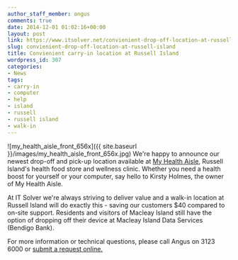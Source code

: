 ```yaml
---
author_staff_member: angus
comments: true
date: 2014-12-01 01:02:16+00:00
layout: post
link: https://www.itsolver.net/convienient-drop-off-location-at-russell-island/
slug: convienient-drop-off-location-at-russell-island
title: Convienient carry-in location at Russell Island
wordpress_id: 307
categories:
- News
tags:
- carry-in
- computer
- help
- island
- russell
- russell island
- walk-in
---
```


![my_health_aisle_front_656x]({{ site.baseurl }}/images/my_health_aisle_front_656x.jpg)
We're happy to announce our newest drop-off and pick-up location available at [My Health Aisle](http://www.myhealthaisle.com.au/), Russell Island's health food store and wellness clinic. Whether you need a health boost for yourself or your computer, say hello to Kirsty Holmes, the owner of My Health Aisle.

At IT Solver we're always striving to deliver value and a walk-in location at Russell Island will do exactly this - saving our customers $40 compared to on-site support. Residents and visitors of Macleay Island still have the option of dropping off their device at Macleay Island Data Services (Bendigo Bank).

For more information or technical questions, please call Angus on 3123 6000 or [submit a request online.](https://itsolver.zendesk.com/anonymous_requests/new)

